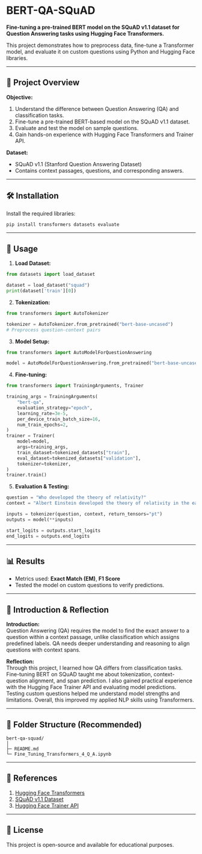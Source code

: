 # BERT-QA-SQuAD

**Fine-tuning a pre-trained BERT model on the SQuAD v1.1 dataset for Question Answering tasks using Hugging Face Transformers.**

This project demonstrates how to preprocess data, fine-tune a Transformer model, and evaluate it on custom questions using Python and Hugging Face libraries.

---

## 📌 Project Overview

**Objective:**

1. Understand the difference between Question Answering (QA) and classification tasks.  
2. Fine-tune a pre-trained BERT-based model on the SQuAD v1.1 dataset.  
3. Evaluate and test the model on sample questions.  
4. Gain hands-on experience with Hugging Face Transformers and Trainer API.

**Dataset:**  
- SQuAD v1.1 (Stanford Question Answering Dataset)  
- Contains context passages, questions, and corresponding answers.

---

## 🛠️ Installation

Install the required libraries:

```bash
pip install transformers datasets evaluate
```

---

## 📑 Usage

1. **Load Dataset:**

```python
from datasets import load_dataset

dataset = load_dataset("squad")
print(dataset['train'][0])
```

2. **Tokenization:**

```python
from transformers import AutoTokenizer

tokenizer = AutoTokenizer.from_pretrained("bert-base-uncased")
# Preprocess question-context pairs
```

3. **Model Setup:**

```python
from transformers import AutoModelForQuestionAnswering

model = AutoModelForQuestionAnswering.from_pretrained("bert-base-uncased")
```

4. **Fine-tuning:**

```python
from transformers import TrainingArguments, Trainer

training_args = TrainingArguments(
    "bert-qa",
    evaluation_strategy="epoch",
    learning_rate=3e-5,
    per_device_train_batch_size=16,
    num_train_epochs=2,
)
trainer = Trainer(
    model=model,
    args=training_args,
    train_dataset=tokenized_datasets["train"],
    eval_dataset=tokenized_datasets["validation"],
    tokenizer=tokenizer,
)
trainer.train()
```

5. **Evaluation & Testing:**

```python
question = "Who developed the theory of relativity?"
context = "Albert Einstein developed the theory of relativity in the early 20th century."

inputs = tokenizer(question, context, return_tensors="pt")
outputs = model(**inputs)

start_logits = outputs.start_logits
end_logits = outputs.end_logits
```

---

## 📊 Results

- Metrics used: **Exact Match (EM)**, **F1 Score**  
- Tested the model on custom questions to verify predictions.

---

## 📑 Introduction & Reflection

**Introduction:**  
Question Answering (QA) requires the model to find the exact answer to a question within a context passage, unlike classification which assigns predefined labels. QA needs deeper understanding and reasoning to align questions with context spans.

**Reflection:**  
Through this project, I learned how QA differs from classification tasks. Fine-tuning BERT on SQuAD taught me about tokenization, context-question alignment, and span prediction. I also gained practical experience with the Hugging Face Trainer API and evaluating model predictions. Testing custom questions helped me understand model strengths and limitations. Overall, this improved my applied NLP skills using Transformers.

---

## 💾 Folder Structure (Recommended)

```
bert-qa-squad/
│
├─ README.md
└─ Fine_Tuning_Transformers_4_Q_A.ipynb
```

---

## 🔗 References

1. [Hugging Face Transformers](https://huggingface.co/transformers/)  
2. [SQuAD v1.1 Dataset](https://rajpurkar.github.io/SQuAD-explorer/)  
3. [Hugging Face Trainer API](https://huggingface.co/docs/transformers/main_classes/trainer)

---

## 📜 License

This project is open-source and available for educational purposes.

